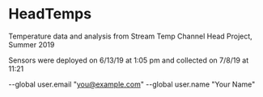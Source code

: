 # HeadTemps
Temperature data and analysis from Stream Temp Channel Head Project, Summer 2019

Sensors were deployed on 6/13/19 at 1:05 pm and collected on 7/8/19 at 11:21

--global user.email "you@example.com"
--global user.name "Your Name"